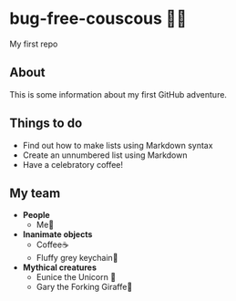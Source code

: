 # bug-free-couscous :honeybee::no_entry_sign:	
My first repo
## About
This is some information about my first GitHub adventure.

## Things to do
* Find out how to make lists using Markdown syntax
* Create an unnumbered list using Markdown
* Have a celebratory coffee!

## My team
* **People**
  * Me:blue_heart:
* **Inanimate objects**
  * Coffee:coffee:
  * Fluffy grey keychain:radio_button:
* **Mythical creatures**
  * Eunice the Unicorn :unicorn:
  * Gary the Forking Giraffe:giraffe:
